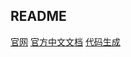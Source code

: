 ##  README
[官网](https://github.com/go-gorm/gorm) 
[官方中文文档](https://gorm.io/) 
[代码生成](https://github.com/go-gorm/gen#gormgen) 
